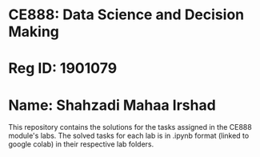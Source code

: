 # CE888: Data Science and Decision Making
# Reg ID: 1901079
# Name: Shahzadi Mahaa Irshad

This repository contains the solutions for the tasks assigned in the CE888 module's labs.
The solved tasks for each lab is in .ipynb format (linked to google colab) in their respective lab folders.
